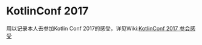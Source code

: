 # KotlinConf 2017

用以记录本人去参加Kotlin Conf 2017的感受，详见Wiki:[KotlinConf 2017 参会感受](https://github.com/Jerrysun0227/KotlinConf2017/wiki/KotlinConf-2017-%E5%8F%82%E4%BC%9A%E6%84%9F%E5%8F%97)